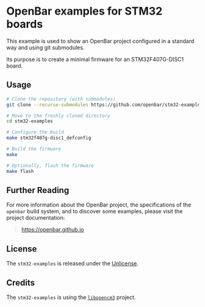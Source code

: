 # OpenBar examples for STM32 boards

This example is used to show an OpenBar project configured in a standard way
and using git submodules.

Its purpose is to create a minimal firmware for an STM32F407G-DISC1 board.

## Usage

```bash
# Clone the repository (with submodules)
git clone --recurse-submodules https://github.com/openbar/stm32-examples

# Move to the freshly cloned directory
cd stm32-examples

# Configure the build
make stm32f407g-disc1_defconfig

# Build the firmware
make

# Optionally, flash the firmware
make flash
```

## Further Reading

For more information about the OpenBar project, the specifications of
the `openbar` build system, and to discover some examples, please visit
the project documentation:

> https://openbar.github.io

## License

The `stm32-examples` is released under the [Unlicense](LICENSE.md).

## Credits

The `stm32-examples` is using the [`libopencm3`][libopencm3] project.

[libopencm3]: https://github.com/libopencm3
